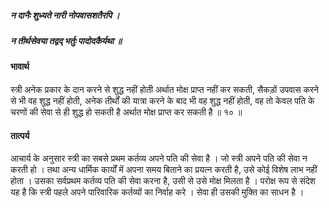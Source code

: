 ##### न दानैः शुध्यते नारी नोपवासशतैरपि ।
##### न तीर्थसेवया तद्वद् भर्तुः पादोदकैर्यथा ॥

#### भावार्थ

स्त्री अनेक प्रकार के दान करने से शुद्ध नहीं होती अर्थात मोक्ष प्राप्त नहीं कर सकती, सैकड़ों उपवास करने से भी वह शुद्ध नहीं होती, अनेक तीर्थों की यात्रा करने के बाद भी वह शुद्ध नहीं होती, वह तो केवल पति के चरणों की सेवा से ही शुद्ध हो सकती है अर्थात मोक्ष प्राप्त कर सकती है ॥ १० ॥

#### तात्पर्य

आचार्य के अनुसार स्त्री का सबसे प्रथम कर्तव्य अपने पति की सेवा है । जो स्त्री अपने पति की सेवा न करती हो । तथा अन्य धार्मिक कार्यों में अपना समय बिताने का प्रयत्न करती है, उसे कोई विशेष लाभ नहीं होता । उसका सर्वप्रथम कर्तव्य पति की सेवा करना है, उसी से उसे मोक्ष मिलता है । परोक्ष रूप से संदेश यह है कि स्त्री पहले अपने पारिवारिक कर्तव्यों का निर्वाह करे । सेवा ही उसकी मुक्ति का साधन है ।